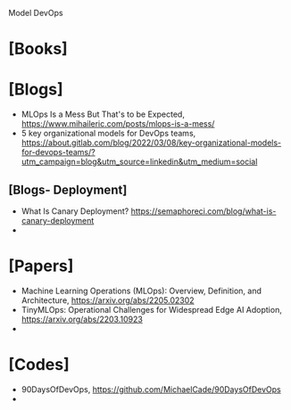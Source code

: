 Model DevOps

# [Books]

# [Blogs]
+ MLOps Is a Mess But That's to be Expected, https://www.mihaileric.com/posts/mlops-is-a-mess/
+ 5 key organizational models for DevOps teams, https://about.gitlab.com/blog/2022/03/08/key-organizational-models-for-devops-teams/?utm_campaign=blog&utm_source=linkedin&utm_medium=social

## [Blogs- Deployment]
+ What Is Canary Deployment? https://semaphoreci.com/blog/what-is-canary-deployment
+ 

# [Papers]
+ Machine Learning Operations (MLOps): Overview, Definition, and Architecture, https://arxiv.org/abs/2205.02302
+ TinyMLOps: Operational Challenges for Widespread Edge AI Adoption, https://arxiv.org/abs/2203.10923
+ 


# [Codes]
+ 90DaysOfDevOps, https://github.com/MichaelCade/90DaysOfDevOps
+ 

